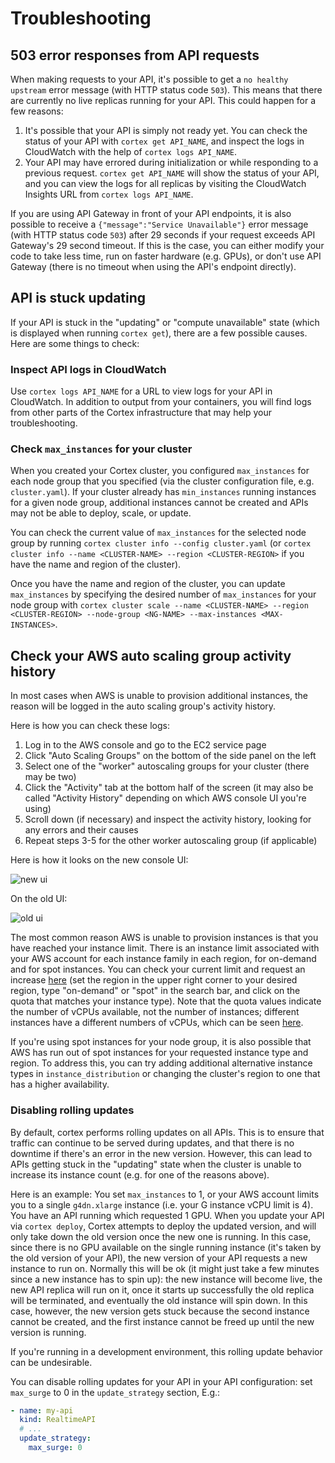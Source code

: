 # Troubleshooting

## 503 error responses from API requests

When making requests to your API, it's possible to get a `no healthy upstream` error message (with HTTP status code `503`). This means that there are currently no live replicas running for your API. This could happen for a few reasons:

1. It's possible that your API is simply not ready yet. You can check the status of your API with `cortex get API_NAME`, and inspect the logs in CloudWatch with the help of `cortex logs API_NAME`.
1. Your API may have errored during initialization or while responding to a previous request. `cortex get API_NAME` will show the status of your API, and you can view the logs for all replicas by visiting the CloudWatch Insights URL from `cortex logs API_NAME`.

If you are using API Gateway in front of your API endpoints, it is also possible to receive a `{"message":"Service Unavailable"}` error message (with HTTP status code `503`) after 29 seconds if your request exceeds API Gateway's 29 second timeout. If this is the case, you can either modify your code to take less time, run on faster hardware (e.g. GPUs), or don't use API Gateway (there is no timeout when using the API's endpoint directly).

## API is stuck updating

If your API is stuck in the "updating" or "compute unavailable" state (which is displayed when running `cortex get`), there are a few possible causes. Here are some things to check:

### Inspect API logs in CloudWatch

Use `cortex logs API_NAME` for a URL to view logs for your API in CloudWatch. In addition to output from your containers, you will find logs from other parts of the Cortex infrastructure that may help your troubleshooting.

### Check `max_instances` for your cluster

When you created your Cortex cluster, you configured `max_instances` for each node group that you specified (via the cluster configuration file, e.g. `cluster.yaml`). If your cluster already has `min_instances` running instances for a given node group, additional instances cannot be created and APIs may not be able to deploy, scale, or update.

You can check the current value of `max_instances` for the selected node group by running `cortex cluster info --config cluster.yaml` (or `cortex cluster info --name <CLUSTER-NAME> --region <CLUSTER-REGION>` if you have the name and region of the cluster).

Once you have the name and region of the cluster, you can update `max_instances` by specifying the desired number of `max_instances` for your node group with `cortex cluster scale --name <CLUSTER-NAME> --region <CLUSTER-REGION> --node-group <NG-NAME> --max-instances <MAX-INSTANCES>`.

## Check your AWS auto scaling group activity history

In most cases when AWS is unable to provision additional instances, the reason will be logged in the auto scaling group's activity history.

Here is how you can check these logs:

1. Log in to the AWS console and go to the EC2 service page
2. Click "Auto Scaling Groups" on the bottom of the side panel on the left
3. Select one of the "worker" autoscaling groups for your cluster (there may be two)
4. Click the "Activity" tab at the bottom half of the screen (it may also be called "Activity History" depending on which AWS console UI you're using)
5. Scroll down (if necessary) and inspect the activity history, looking for any errors and their causes
6. Repeat steps 3-5 for the other worker autoscaling group (if applicable)

Here is how it looks on the new console UI:

![new ui](https://user-images.githubusercontent.com/808475/78153371-852d2c00-742a-11ea-9bde-dbad5c603f8f.png)

On the old UI:

![old ui](https://user-images.githubusercontent.com/808475/78153350-7e9eb480-742a-11ea-9221-1f6559db45fd.png)

The most common reason AWS is unable to provision instances is that you have reached your instance limit. There is an instance limit associated with your AWS account for each instance family in each region, for on-demand and for spot instances. You can check your current limit and request an increase [here](https://console.aws.amazon.com/servicequotas/home?#!/services/ec2/quotas) (set the region in the upper right corner to your desired region, type "on-demand" or "spot" in the search bar, and click on the quota that matches your instance type). Note that the quota values indicate the number of vCPUs available, not the number of instances; different instances have a different numbers of vCPUs, which can be seen [here](https://aws.amazon.com/ec2/instance-types).

If you're using spot instances for your node group, it is also possible that AWS has run out of spot instances for your requested instance type and region. To address this, you can try adding additional alternative instance types in `instance_distribution` or changing the cluster's region to one that has a higher availability.

### Disabling rolling updates

By default, cortex performs rolling updates on all APIs. This is to ensure that traffic can continue to be served during updates, and that there is no downtime if there's an error in the new version. However, this can lead to APIs getting stuck in the "updating" state when the cluster is unable to increase its instance count (e.g. for one of the reasons above).

Here is an example: You set `max_instances` to 1, or your AWS account limits you to a single `g4dn.xlarge` instance (i.e. your G instance vCPU limit is 4). You have an API running which requested 1 GPU. When you update your API via `cortex deploy`, Cortex attempts to deploy the updated version, and will only take down the old version once the new one is running. In this case, since there is no GPU available on the single running instance (it's taken by the old version of your API), the new version of your API requests a new instance to run on. Normally this will be ok (it might just take a few minutes since a new instance has to spin up): the new instance will become live, the new API replica will run on it, once it starts up successfully the old replica will be terminated, and eventually the old instance will spin down. In this case, however, the new version gets stuck because the second instance cannot be created, and the first instance cannot be freed up until the new version is running.

If you're running in a development environment, this rolling update behavior can be undesirable.

You can disable rolling updates for your API in your API configuration: set `max_surge` to 0 in the `update_strategy` section, E.g.:

```yaml
- name: my-api
  kind: RealtimeAPI
  # ...
  update_strategy:
    max_surge: 0
```

